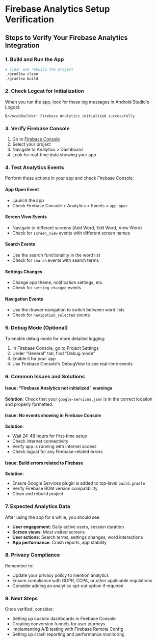 # Firebase Analytics Setup Verification

## Steps to Verify Your Firebase Analytics Integration

### 1. Build and Run the App
```bash
# Clean and rebuild the project
./gradlew clean
./gradlew build
```

### 2. Check Logcat for Initialization
When you run the app, look for these log messages in Android Studio's Logcat:
```
D/VocabBuilder: Firebase Analytics initialized successfully
```

### 3. Verify Firebase Console
1. Go to [Firebase Console](https://console.firebase.google.com/)
2. Select your project
3. Navigate to Analytics > Dashboard
4. Look for real-time data showing your app

### 4. Test Analytics Events
Perform these actions in your app and check Firebase Console:

#### App Open Event
- Launch the app
- Check Firebase Console > Analytics > Events > `app_open`

#### Screen View Events
- Navigate to different screens (Add Word, Edit Word, View Word)
- Check for `screen_view` events with different screen names

#### Search Events
- Use the search functionality in the word list
- Check for `search` events with search terms

#### Settings Changes
- Change app theme, notification settings, etc.
- Check for `setting_changed` events

#### Navigation Events
- Use the drawer navigation to switch between word lists
- Check for `navigation_selected` events

### 5. Debug Mode (Optional)
To enable debug mode for more detailed logging:

1. In Firebase Console, go to Project Settings
2. Under "General" tab, find "Debug mode"
3. Enable it for your app
4. Use Firebase Console's DebugView to see real-time events

### 6. Common Issues and Solutions

#### Issue: "Firebase Analytics not initialized" warnings
**Solution**: Check that your `google-services.json` is in the correct location and properly formatted.

#### Issue: No events showing in Firebase Console
**Solution**: 
- Wait 24-48 hours for first-time setup
- Check internet connectivity
- Verify app is running with internet access
- Check logcat for any Firebase-related errors

#### Issue: Build errors related to Firebase
**Solution**: 
- Ensure Google Services plugin is added to top-level `build.gradle`
- Verify Firebase BOM version compatibility
- Clean and rebuild project

### 7. Expected Analytics Data

After using the app for a while, you should see:

- **User engagement**: Daily active users, session duration
- **Screen views**: Most visited screens
- **User actions**: Search terms, settings changes, word interactions
- **App performance**: Crash reports, app stability

### 8. Privacy Compliance

Remember to:
- Update your privacy policy to mention analytics
- Ensure compliance with GDPR, CCPA, or other applicable regulations
- Consider adding an analytics opt-out option if required

### 9. Next Steps

Once verified, consider:
- Setting up custom dashboards in Firebase Console
- Creating conversion funnels for user journeys
- Implementing A/B testing with Firebase Remote Config
- Setting up crash reporting and performance monitoring
